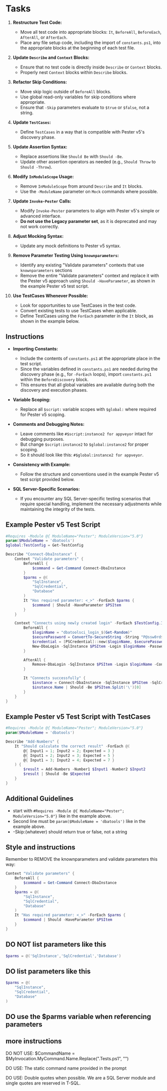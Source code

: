 # Tasks

1. **Restructure Test Code:**
   - Move all test code into appropriate blocks: `It`, `BeforeAll`, `BeforeEach`, `AfterAll`, or `AfterEach`.
   - Place any file setup code, including the import of `constants.ps1`, into the appropriate blocks at the beginning of each test file.

2. **Update `Describe` and `Context` Blocks:**
   - Ensure that no test code is directly inside `Describe` or `Context` blocks.
   - Properly nest `Context` blocks within `Describe` blocks.

3. **Refactor Skip Conditions:**
   - Move skip logic outside of `BeforeAll` blocks.
   - Use global read-only variables for skip conditions where appropriate.
   - Ensure that `-Skip` parameters evaluate to `$true` or `$false`, not a string.

4. **Update `TestCases`:**
   - Define `TestCases` in a way that is compatible with Pester v5's discovery phase.

5. **Update Assertion Syntax:**
   - Replace assertions like `Should Be` with `Should -Be`.
   - Update other assertion operators as needed (e.g., `Should Throw` to `Should -Throw`).

6. **Modify `InModuleScope` Usage:**
   - Remove `InModuleScope` from around `Describe` and `It` blocks.
   - Use the `-ModuleName` parameter on `Mock` commands where possible.

7. **Update `Invoke-Pester` Calls:**
   - Modify `Invoke-Pester` parameters to align with Pester v5's simple or advanced interface.
   - **Do not use the Legacy parameter set**, as it is deprecated and may not work correctly.

8. **Adjust Mocking Syntax:**
   - Update any mock definitions to Pester v5 syntax.

9. **Remove Parameter Testing Using `knownparameters`:**
   - Identify any existing "Validate parameters" contexts that use `knownparameters` sections
   - Remove the entire "Validate parameters" context and replace it with the Pester v5 approach using `Should -HaveParameter`, as shown in the example Pester v5 test script.

10. **Use TestCases Whenever Possible:**
    - Look for opportunities to use TestCases in the test code.
    - Convert existing tests to use TestCases when applicable.
    - Define TestCases using the `ForEach` parameter in the `It` block, as shown in the example below.

## Instructions

- **Importing Constants:**
  - Include the contents of `constants.ps1` at the appropriate place in the test script.
  - Since the variables defined in `constants.ps1` are needed during the discovery phase (e.g., for `-ForEach` loops), import `constants.ps1` within the `BeforeDiscovery` block.
  - This ensures that all global variables are available during both the discovery and execution phases.

- **Variable Scoping:**
  - Replace all `$script:` variable scopes with `$global:` where required for Pester v5 scoping.

- **Comments and Debugging Notes:**
  - Leave comments like `#$script:instance2 for appveyor` intact for debugging purposes.
  - But change `$script:instance2` to `$global:instance2` for proper scoping.
  - So it should look like this: `#$global:instance2 for appveyor`.

- **Consistency with Example:**
  - Follow the structure and conventions used in the example Pester v5 test script provided below.

- **SQL Server-Specific Scenarios:**
  - If you encounter any SQL Server-specific testing scenarios that require special handling, implement the necessary adjustments while maintaining the integrity of the tests.

## Example Pester v5 Test Script

```powershell
#Requires -Module @{ ModuleName="Pester"; ModuleVersion="5.0"}
param($ModuleName = 'dbatools')
$global:TestConfig = Get-TestConfig

Describe "Connect-DbaInstance" {
    Context "Validate parameters" {
        BeforeAll {
            $command = Get-Command Connect-DbaInstance
        }
        $parms = @(
            "SqlInstance",
            "SqlCredential",
            "Database"
        )
        It "Has required parameter: <_>" -ForEach $parms {
            $command | Should -HaveParameter $PSItem
        }
    }

    Context "Connects using newly created login" -ForEach $TestConfig.Instances {
        BeforeAll {
            $loginName = "dbatoolsci_login_$(Get-Random)"
            $securePassword = ConvertTo-SecureString -String "P@ssw0rd$(Get-Random)" -AsPlainText -Force
            $credential = [PSCredential]::new($loginName, $securePassword)
            New-DbaLogin -SqlInstance $PSItem -Login $loginName -Password $securePassword -Confirm:$false
        }

        AfterAll {
            Remove-DbaLogin -SqlInstance $PSItem -Login $loginName -Confirm:$false
        }

        It "Connects successfully" {
            $instance = Connect-DbaInstance -SqlInstance $PSItem -SqlCredential $credential
            $instance.Name | Should -Be $PSItem.Split('\')[0]
        }
    }
}
```

## Example Pester v5 Test Script with TestCases

```powershell
#Requires -Module @{ ModuleName="Pester"; ModuleVersion="5.0"}
param($ModuleName = 'dbatools')

Describe "Add-Numbers" {
    It "Should calculate the correct result" -ForEach @(
        @{ Input1 = 1; Input2 = 2; Expected = 3 }
        @{ Input1 = 2; Input2 = 3; Expected = 5 }
        @{ Input1 = 3; Input2 = 4; Expected = 7 }
    ) {
        $result = Add-Numbers -Number1 $Input1 -Number2 $Input2
        $result | Should -Be $Expected
    }
}
```

## Additional Guidelines
* start with `#Requires -Module @{ ModuleName="Pester"; ModuleVersion="5.0"}` like in the example above.
* Second line must be `param($ModuleName = 'dbatools')` like in the example above.
* -Skip:(whatever) should return true or false, not a string


## Style and instructions

Remember to REMOVE the knownparameters and validate parameters this way:

```powershell
Context "Validate parameters" {
    BeforeAll {
        $command = Get-Command Connect-DbaInstance
    }
    $parms = @(
        "SqlInstance",
        "SqlCredential",
        "Database"
    )
    It "Has required parameter: <_>" -ForEach $parms {
        $command | Should -HaveParameter $PSItem
    }
}
```

## DO NOT list parameters like this

```powershell
$parms = @('SqlInstance','SqlCredential','Database')
```

## DO list parameters like this

```powershell
$parms = @(
    "SqlInstance",
    "SqlCredential",
    "Database"
)
```

## DO use the $parms variable when referencing parameters

## more instructions

DO NOT USE:
$CommandName = $MyInvocation.MyCommand.Name.Replace(".Tests.ps1", "")

DO USE:
The static command name provided in the prompt

DO USE:
Double quotes when possible. We are a SQL Server module and single quotes are reserved in T-SQL.